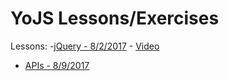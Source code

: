 # YoJS Lessons/Exercises

Lessons: 
-[jQuery - 8/2/2017](https://github.com/YoJS/lesson-materials/tree/master/jquery)
    - [Video](https://www.youtube.com/watch?v=z6lEkN2nsZ8)
- [APIs - 8/9/2017](https://github.com/YoJS/lesson-materials/tree/master/api)